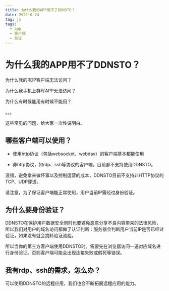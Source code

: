 ```yaml
---
title: 为什么我的APP用不了DDNSTO？
date: 2021-6-24
tag: js
tags: 
  - app
  - 客户端
  - 验证 
---
```


# 为什么我的APP用不了DDNSTO？

为什么我的RDP客户端无法访问？

为什么我手机上群晖APP无法访问？

为什么有时候能用有时候不能用？

。。。

这些常见的问题，给大家一次性说明白。

## 哪些客户端可以使用？

- 使用http协议（包括websocket、webdav）的客户端基本都能使用

- 非http协议，如rdp、ssh等协议的客户端，目前都不支持使用DDNSTO。

没错，避免拿来做坏事以及控制运营的成本，DDNSTO目前不支持非HTTP协议的TCP、UDP穿透。

请注意，为了保证客户端能正常使用，用户当前IP需经过身份验证。


## 为什么要身份验证？

DDNSTO在保护用户数据安全同时也要避免恶意分享不良内容带来的法律风险，所以我们对用户的域名访问都做了认证判断：服务器会判断用户当前IP是否已经过验证，如果没有就会跳转验证流程。

所以当你的第三方客户端使用DDNSTO时，需要先在浏览器访问一遍对应域名进行身份验证。否则客户端可能会出现连接失败或假死等错误。

## 我有rdp、ssh的需求，怎么办？

可以使用DDNSTO的远程应用，我们也会不断拓展远程应用的能力。